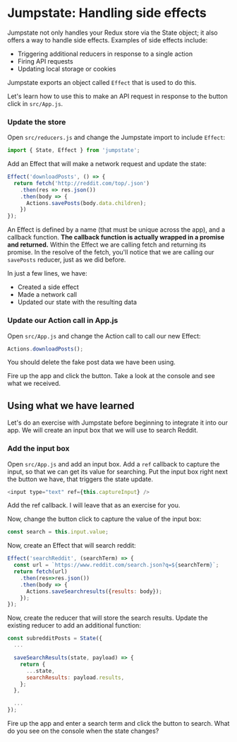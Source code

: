 # Jumpstate: Handling side effects
Jumpstate not only handles your Redux store via the State object; it also offers a way to handle side effects. Examples of side effects include:

* Triggering additional reducers in response to a single action
* Firing API requests
* Updating local storage or cookies

Jumpstate exports an object called `Effect` that is used to do this.

Let's learn how to use this to make an API request in response to the button click in `src/App.js`.

### Update the store
Open `src/reducers.js` and change the Jumpstate import to include `Effect`:
```js
import { State, Effect } from 'jumpstate';
```

Add an Effect that will make a network request and update the state:
```js
Effect('downloadPosts', () => {
  return fetch('http://reddit.com/top/.json')
    .then(res => res.json())
    .then(body => {
      Actions.savePosts(body.data.children);
    })
});
```

An Effect is defined by a name (that must be unique across the app), and a callback function. **The callback function is actually wrapped in a promise and returned.** Within the Effect we are calling fetch and returning its promise. In the resolve of the fetch, you'll notice that we are calling our `savePosts` reducer, just as we did before.

In just a few lines, we have:
* Created a side effect
* Made a network call
* Updated our state with the resulting data

### Update our Action call in App.js
Open `src/App.js` and change the Action call to call our new Effect:
```js
Actions.downloadPosts();
```

You should delete the fake post data we have been using.

Fire up the app and click the button. Take a look at the console and see what we received.

## Using what we have learned
Let's do an exercise with Jumpstate before beginning to integrate it into our app. We will create an input box that we will use to search Reddit.

### Add the input box
Open `src/App.js` and add an input box. Add a `ref` callback to capture the input, so that we can get its value for searching. Put the input box right next the button we have, that triggers the state update.

```js
<input type="text" ref={this.captureInput} />
```

Add the ref callback. I will leave that as an exercise for you.

Now, change the button click to capture the value of the input box:
```js
const search = this.input.value;
```

Now, create an Effect that will search reddit:
```js
Effect('searchReddit', (searchTerm) => {
  const url = `https://www.reddit.com/search.json?q=${searchTerm}`;
  return fetch(url)
    .then(res=>res.json())
    .then(body => {
      Actions.saveSearchresults({results: body});
    });
});
```

Now, create the reducer that will store the search results. Update the existing reducer to add an additional function:
```js
const subredditPosts = State({
  ...

  saveSearchResults(state, payload) => {
    return {
      ...state,
      searchResults: payload.results,
    };
  },

  ...
});
```

Fire up the app and enter a search term and click the button to search. What do you see on the console when the state changes?
